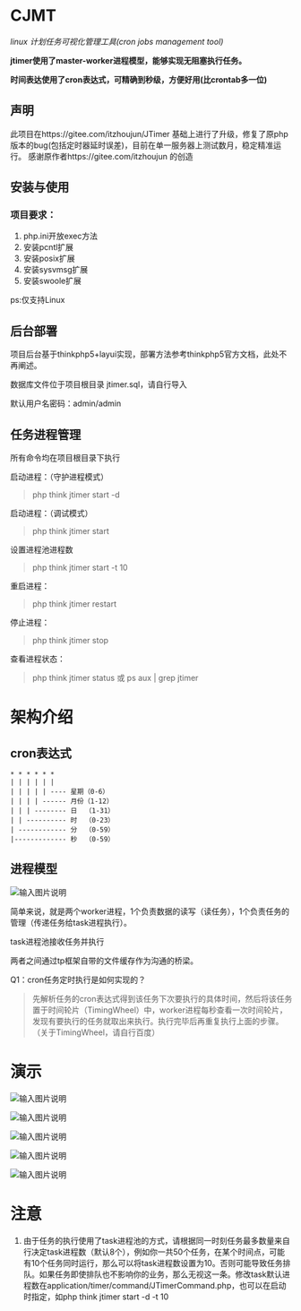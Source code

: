 # CJMT

*linux 计划任务可视化管理工具(cron jobs management tool)*

**jtimer使用了master-worker进程模型，能够实现无阻塞执行任务。**

**时间表达使用了cron表达式，可精确到秒级，方便好用(比crontab多一位)**

## 声明
此项目在https://gitee.com/itzhoujun/JTimer 基础上进行了升级，修复了原php版本的bug(包括定时器延时误差)，目前在单一服务器上测试数月，稳定精准运行。
感谢原作者https://gitee.com/itzhoujun 的创造

## 安装与使用

### 项目要求：
1. php.ini开放exec方法
2. 安装pcntl扩展
3. 安装posix扩展
4. 安装sysvmsg扩展
5. 安装swoole扩展

ps:仅支持Linux

## 后台部署

项目后台基于thinkphp5+layui实现，部署方法参考thinkphp5官方文档，此处不再阐述。

数据库文件位于项目根目录 jtimer.sql，请自行导入

默认用户名密码：admin/admin


## 任务进程管理
所有命令均在项目根目录下执行

启动进程：（守护进程模式）
> php think jtimer start -d

启动进程：（调试模式）
> php think jtimer start

设置进程池进程数
> php think jtimer start -t 10

重启进程：
> php think jtimer restart

停止进程：
> php think jtimer stop

查看进程状态：
> php think jtimer status 或 ps aux | grep jtimer

# 架构介绍

## cron表达式
```
* * * * * *
| | | | | |
| | | | | ---- 星期（0-6）  
| | | | ------ 月份（1-12）
| | | -------- 日  （1-31）
| | ---------- 时  （0-23）
| ------------ 分  （0-59）
|------------- 秒  （0-59） 
 ```

## 进程模型

![输入图片说明](https://gitee.com/uploads/images/2018/0516/134824_90577c77_369962.png "未命名文件 (1).png")

简单来说，就是两个worker进程，1个负责数据的读写（读任务），1个负责任务的管理（传递任务给task进程执行）。

task进程池接收任务并执行

两者之间通过tp框架自带的文件缓存作为沟通的桥梁。

Q1：cron任务定时执行是如何实现的？

> 先解析任务的cron表达式得到该任务下次要执行的具体时间，然后将该任务置于时间轮片（TimingWheel）中，worker进程每秒查看一次时间轮片，发现有要执行的任务就取出来执行。执行完毕后再重复执行上面的步骤。（关于TimingWheel，请自行百度）

# 演示

![输入图片说明](https://gitee.com/uploads/images/2018/0403/114238_09c5b565_369962.png "TIM截图20180403113947.png")

![输入图片说明](https://gitee.com/uploads/images/2018/0403/114247_fed9251f_369962.png "TIM截图20180403114002.png")

![输入图片说明](https://gitee.com/uploads/images/2018/0403/114256_3f9a3561_369962.png "TIM截图20180403114154.png")

![输入图片说明](https://gitee.com/uploads/images/2018/0403/114305_dd1f5c3b_369962.png "TIM截图20180403114207.png")

![输入图片说明](https://gitee.com/uploads/images/2018/0403/114312_49078c1a_369962.png "TIM截图20180403114215.png")

# 注意
1. 由于任务的执行使用了task进程池的方式，请根据同一时刻任务最多数量来自行决定task进程数（默认8个），例如你一共50个任务，在某个时间点，可能有10个任务同时运行，那么可以将task进程数设置为10。否则可能导致任务排队。如果任务即使排队也不影响你的业务，那么无视这一条。修改task默认进程数在application/timer/command/JTimerCommand.php，也可以在启动时指定，如php think jtimer start -d -t 10
